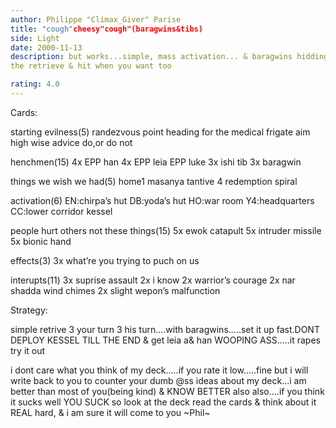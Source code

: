```yaml
---
author: Philippe "Climax_Giver" Parise
title: "cough"cheesy"cough"(baragwins&tibs)
side: Light
date: 2000-11-13
description: but works...simple, mass activation... & baragwins hidding.with the ishi tibs
the retrieve & hit when you want too

rating: 4.0
---
```

Cards: 

starting evilness(5)
randezvous point
heading for the medical frigate
aim high
wise advice
do,or do not

henchmen(15)
4x EPP han
4x EPP leia
EPP luke
3x ishi tib
3x baragwin

things we wish we had(5)
home1
masanya
tantive 4
redemption
spiral

activation(6)
EN:chirpa’s hut
DB:yoda’s hut
HO:war room
Y4:headquarters
CC:lower corridor
kessel

people hurt others not these things(15)
5x ewok catapult
5x intruder missile
5x bionic hand

effects(3)
3x what’re you trying to puch on us

interupts(11)
3x suprise assault
2x i know
2x warrior’s courage
2x nar shadda wind chimes
2x slight wepon’s malfunction



Strategy: 

simple retrive 3 your turn 3 his turn....with baragwins.....set it up fast.DONT DEPLOY KESSEL TILL THE END
& get  leia a& han WOOPING ASS.....it rapes try it out

i dont care what you think of my deck.....if you rate it low.....fine but i will write back to you to counter your dumb @ss ideas about my deck...i am better than most of you(being kind) & KNOW BETTER also
also....if you think it sucks well YOU SUCK so look at the deck read the cards & think about it REAL hard, & i am sure it will come to you
~Phil~

